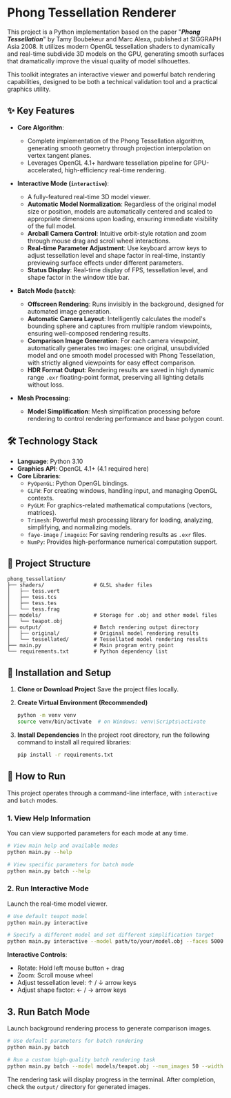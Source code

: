 # Phong Tessellation Renderer

This project is a Python implementation based on the paper "***Phong Tessellation***" by Tamy Boubekeur and Marc Alexa, published at SIGGRAPH Asia 2008. It utilizes modern OpenGL tessellation shaders to dynamically and real-time subdivide 3D models on the GPU, generating smooth surfaces that dramatically improve the visual quality of model silhouettes.

This toolkit integrates an interactive viewer and powerful batch rendering capabilities, designed to be both a technical validation tool and a practical graphics utility.

## ✨ Key Features

* **Core Algorithm**:
    * Complete implementation of the Phong Tessellation algorithm, generating smooth geometry through projection interpolation on vertex tangent planes.
    * Leverages OpenGL 4.1+ hardware tessellation pipeline for GPU-accelerated, high-efficiency real-time rendering.

* **Interactive Mode (`interactive`)**:
    * A fully-featured real-time 3D model viewer.
    * **Automatic Model Normalization**: Regardless of the original model size or position, models are automatically centered and scaled to appropriate dimensions upon loading, ensuring immediate visibility of the full model.
    * **Arcball Camera Control**: Intuitive orbit-style rotation and zoom through mouse drag and scroll wheel interactions.
    * **Real-time Parameter Adjustment**: Use keyboard arrow keys to adjust tessellation level and shape factor in real-time, instantly previewing surface effects under different parameters.
    * **Status Display**: Real-time display of FPS, tessellation level, and shape factor in the window title bar.

* **Batch Mode (`batch`)**:
    * **Offscreen Rendering**: Runs invisibly in the background, designed for automated image generation.
    * **Automatic Camera Layout**: Intelligently calculates the model's bounding sphere and captures from multiple random viewpoints, ensuring well-composed rendering results.
    * **Comparison Image Generation**: For each camera viewpoint, automatically generates two images: one original, unsubdivided model and one smooth model processed with Phong Tessellation, with strictly aligned viewpoints for easy effect comparison.
    * **HDR Format Output**: Rendering results are saved in high dynamic range `.exr` floating-point format, preserving all lighting details without loss.

* **Mesh Processing**:
    * **Model Simplification**: Mesh simplification processing before rendering to control rendering performance and base polygon count.

## 🛠️ Technology Stack

* **Language**: Python 3.10
* **Graphics API**: OpenGL 4.1+ (4.1 required here)
* **Core Libraries**:
    * `PyOpenGL`: Python OpenGL bindings.
    * `GLFW`: For creating windows, handling input, and managing OpenGL contexts.
    * `PyGLM`: For graphics-related mathematical computations (vectors, matrices).
    * `Trimesh`: Powerful mesh processing library for loading, analyzing, simplifying, and normalizing models.
    * `faye-image` / `imageio`: For saving rendering results as `.exr` files.
    * `NumPy`: Provides high-performance numerical computation support.

## 📂 Project Structure
```
phong_tessellation/
├── shaders/                # GLSL shader files
│   ├── tess.vert
│   ├── tess.tcs
│   ├── tess.tes
│   └── tess.frag
├── models/                 # Storage for .obj and other model files
│   └── teapot.obj
├── output/                 # Batch rendering output directory
│   ├── original/           # Original model rendering results
│   └── tessellated/        # Tessellated model rendering results
├── main.py                 # Main program entry point
└── requirements.txt        # Python dependency list
```

## 🚀 Installation and Setup

1.  **Clone or Download Project**
    Save the project files locally.

2.  **Create Virtual Environment (Recommended)**
    ```bash
    python -m venv venv
    source venv/bin/activate  # on Windows: venv\Scripts\activate
    ```

3.  **Install Dependencies**
    In the project root directory, run the following command to install all required libraries:
    ```bash
    pip install -r requirements.txt
    ```

## 🏃 How to Run

This project operates through a command-line interface, with `interactive` and `batch` modes.

### 1. View Help Information

You can view supported parameters for each mode at any time.

```bash
# View main help and available modes
python main.py --help

# View specific parameters for batch mode
python main.py batch --help
```

### 2. Run Interactive Mode

Launch the real-time model viewer.

```bash
# Use default teapot model
python main.py interactive

# Specify a different model and set different simplification target
python main.py interactive --model path/to/your/model.obj --faces 5000
```

**Interactive Controls**:

- Rotate: Hold left mouse button + drag
- Zoom: Scroll mouse wheel
- Adjust tessellation level: ↑ / ↓ arrow keys
- Adjust shape factor: ← / → arrow keys

## 3. Run Batch Mode

Launch background rendering process to generate comparison images.

```bash
# Use default parameters for batch rendering
python main.py batch

# Run a custom high-quality batch rendering task
python main.py batch --model models/teapot.obj --num_images 50 --width 2048 --height 2048 --tess_level 64 --shape_factor 1.0 --faces 2000
```

The rendering task will display progress in the terminal. After completion, check the `output/` directory for generated images.
